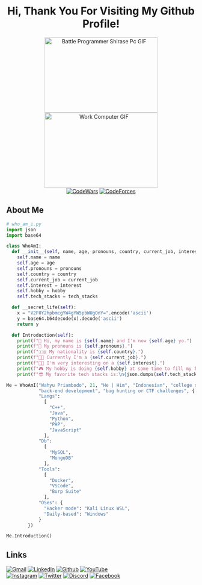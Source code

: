<div align="center">
  <h1 align="center">Hi, Thank You For Visiting My Github Profile!</h1>
  <img src="https://media.giphy.com/media/XKSPsk67cnCw0/giphy.gif" alt="Battle Programmer Shirase Pc GIF" width="300" height="200"/>
  <img src="https://media.giphy.com/media/3Q2hJ4FLN1UvS/giphy.gif" alt="Work Computer GIF" width="300" height="200"/><br>
  <a href="https://www.codewars.com/users/wahyu-priambodo"><img src="https://www.codewars.com/users/wahyu-priambodo/badges/micro" alt="CodeWars"/></a>
  <a href="https://codeforces.com/profile/wahoyuz"><img src="https://img.shields.io/badge/wahoyuz-445f9d?&logo=Codeforces&logoColor=white" alt="CodeForces"/></a>
</div>

<h2>About Me</h2>

```python
# who_am_i.py
import json
import base64

class WhoAmI:
  def __init__(self, name, age, pronouns, country, current_job, interest, hobby, tech_stacks):
    self.name = name
    self.age = age
    self.pronouns = pronouns
    self.country = country
    self.current_job = current_job
    self.interest = interest
    self.hobby = hobby
    self.tech_stacks = tech_stacks

  def __secret_life(self):
    x = "V2F0Y2hpbmcgYW4gYW5pbWUgOnY=".encode('ascii')
    y = base64.b64decode(x).decode('ascii')
    return y

  def Introduction(self):
    print(f"👋 Hi, my name is {self.name} and I'm now {self.age} yo.")
    print(f"👦 My pronouns is {self.pronouns}.")
    print(f"🇮🇩 My nationality is {self.country}.")
    print(f"👨‍🎓 Currently I'm a {self.current_job}.")
    print(f"🧑‍💻 I'm very interesting on a {self.interest}.")
    print(f"🎮 My hobby is doing {self.hobby} at some time to fill my free time.")
    print(f"😎 My favorite tech stacks is:\n{json.dumps(self.tech_stacks, indent=2)}")

Me = WhoAmI("Wahyu Priambodo", 21, "He | Him", "Indonesian", "college student at Politeknik Negeri Jakarta (Jakarta State Polytechnic)", 
            "back-end development", "bug hunting or CTF challenges", {
            "Langs": 
              [
                "C++", 
                "Java", 
                "Python", 
                "PHP",
                "JavaScript"
              ],
            "Db": 
              [
                "MySQL",
                "MongoDB"
              ],
            "Tools":
              [
                "Docker",
                "VSCode",
                "Burp Suite"
              ],
            "OSes": {
              "Hacker mode": "Kali Linux WSL", 
              "Daily-based": "Windows"
            }
        })

Me.Introduction()
```

<h2>Links</h2>
<a href="mailto:wahyupriambodo.sec@gmail.com"><img src="https://img.shields.io/badge/Gmail-D14836?&logo=gmail&logoColor=white" alt="Gmail"/></a>
<a href="https://www.linkedin.com/in/wahyu-priambodo"><img src="https://img.shields.io/badge/Wahyu_Priambodo-%230077B5.svg?&logo=linkedin&logoColor=white" alt="LinkedIn" alt="LinkedIn"/></a>
<a href="https://github.com/nullfriendz"><img src="https://img.shields.io/badge/nullfriendz-%23121011.svg?&logo=github&logoColor=white" alt="Github"/></a>
<a href="https://www.youtube.com/@wahyupriambodo6985"><img src="https://img.shields.io/badge/Wahyu_Priambodo-%23FF0000.svg?&logo=YouTube&logoColor=white" alt="YouTube"/></a><br>
<a href="https://www.instagram.com/wahyukiddies/"><img src="https://img.shields.io/badge/@wahyukiddies-%23E4405F.svg?&logo=Instagram&logoColor=white" alt="Instagram"/></a>
<a href="https://twitter.com/wahyukiddies"><img src="https://img.shields.io/badge/@wahyukiddies-%231DA1F2.svg?&logo=Twitter&logoColor=white" alt="Twitter"/></a>
<a href="https://discordapp.com/users/689915341429932032"><img src="https://img.shields.io/badge/wahyukiddies-%235865F2.svg?&logo=discord&logoColor=white" alt="Discord"/></a>
<a href="https://www.facebook.com/wahyukiddies/"><img src="https://img.shields.io/badge/Wahyu_Priambodo-%231877F2.svg?&logo=Facebook&logoColor=white" alt="Facebook"/></a>
